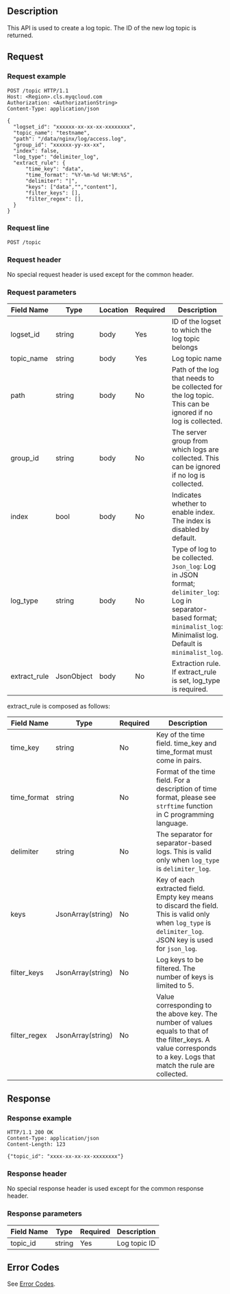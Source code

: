 ## Description

This API is used to create a log topic. The ID of the new log topic is returned.

## Request

### Request example

```
POST /topic HTTP/1.1
Host: <Region>.cls.myqcloud.com
Authorization: <AuthorizationString>
Content-Type: application/json

{
  "logset_id": "xxxxxx-xx-xx-xx-xxxxxxxx",
  "topic_name": "testname",
  "path": "/data/nginx/log/access.log",
  "group_id": "xxxxxx-yy-xx-xx",
  "index": false,
  "log_type": "delimiter_log",
  "extract_rule": {
      "time_key": "data",
      "time_format": "%Y-%m-%d %H:%M:%S",
      "delimiter": "|",
      "keys": ["data","","content"],
      "filter_keys": [],
      "filter_regex": [],
  }
}
```

### Request line

```
POST /topic
```

### Request header

No special request header is used except for the common header.

### Request parameters

| Field Name | Type | Location | Required | Description |
|--------------|--------|------|---------|--------------------------------|
| logset_id    | string | body | Yes | ID of the logset to which the log topic belongs |
| topic_name   | string | body | Yes | Log topic name |
| path         | string | body | No | Path of the log that needs to be collected for the log topic. This can be ignored if no log is collected. |
| group_id     | string | body | No | The server group from which logs are collected. This can be ignored if no log is collected. |
| index        | bool   | body | No | Indicates whether to enable index. The index is disabled by default. |
| log_type     | string | body | No | Type of log to be collected. ```Json_log```: Log in JSON format; ```delimiter_log```: Log in separator-based format; ```minimalist_log```: Minimalist log. Default is ```minimalist_log```. |
| extract_rule | JsonObject| body| No | Extraction rule. If extract_rule is set, log_type is required. |

extract_rule is composed as follows:

| Field Name | Type | Required | Description |
|------------|--------|---------|-------------------------------|
| time_key   | string | No | Key of the time field. time_key and time_format must come in pairs. |
| time_format| string | No | Format of the time field. For a description of time format, please see ```strftime``` function in C programming language. |
| delimiter  | string | No | The separator for separator-based logs. This is valid only when ```log_type``` is ```delimiter_log```. |
| keys       | JsonArray(string) | No | Key of each extracted field. Empty key means to discard the field. This is valid only when ```log_type``` is ```delimiter_log```. JSON key is used for ```json_log```. |
| filter_keys| JsonArray(string)| No | Log keys to be filtered. The number of keys is limited to 5. |
| filter_regex| JsonArray(string) | No | Value corresponding to the above key. The number of values equals to that of the filter_keys. A value corresponds to a key. Logs that match the rule are collected. |

## Response

### Response example

```
HTTP/1.1 200 OK
Content-Type: application/json
Content-Length: 123

{"topic_id": "xxxx-xx-xx-xx-xxxxxxxx"}
```

### Response header

No special response header is used except for the common response header.

### Response parameters

| Field Name | Type | Required | Description |
|-------------|-----------|---------|-------------------------------|
| topic_id    | string    | Yes | Log topic ID |

## Error Codes

See [Error Codes](https://cloud.tencent.com/document/product/614/12402).

